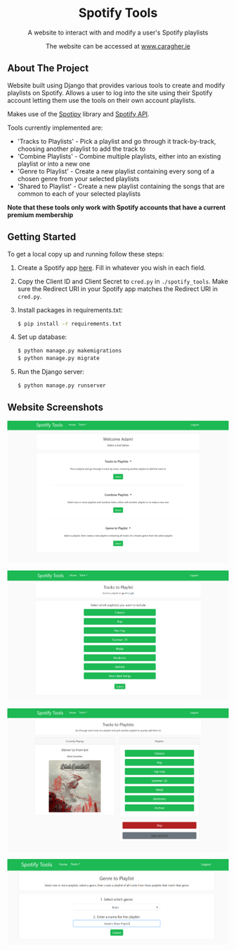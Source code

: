 <div align="center">


  <h1 align="center">Spotify Tools</h1>

  <p align="center">
    A website to interact with and modify a user's Spotify playlists
  </p>
  <p>
    The website can be accessed at <a href="www.caragher.ie">www.caragher.ie</a>
  </p>
</div>

## About The Project

Website built using Django that provides various tools to create and modify playlists on Spotify. Allows a user to log into the site using their Spotify account letting them use the tools on their own account playlists.

Makes use of the <a href="https://spotipy.readthedocs.io/en/2.22.1/#">Spotipy</a> library and <a href="https://developer.spotify.com/documentation/web-api">Spotify API</a>.

Tools currently implemented are:
* 'Tracks to Playlists' - Pick a playlist and go through it track-by-track, choosing another playlist to add the track to 
* 'Combine Playlists' -  Combine multiple playlists, either into an existing playlist or into a new one 
* 'Genre to Playlist' - Create a new playlist containing every song of a chosen genre from your selected playlists
* 'Shared to Playlist' - Create a new playlist containing the songs that are common to each of your selected playlists


<b>Note that these tools only work with Spotify accounts that have a current premium membership</b>

## Getting Started

To get a local copy up and running follow these steps:

1. Create a Spotify app <a href="https://developer.spotify.com/documentation/web-api/concepts/apps">here</a>. Fill in whatever you wish in each field.
2. Copy the Client ID and Client Secret to `cred.py` in `./spotify_tools`.
Make sure the Redirect URI in your Spotify app matches the Redirect URI in `cred.py`.

3. Install packages in requirements.txt:
   ```sh
   $ pip install -r requirements.txt
   ```
4. Set up database:
   ```sh
   $ python manage.py makemigrations
   $ python manage.py migrate
   ```
5. Run the Django server:
   ```sh
   $ python manage.py runserver
   ```
## Website Screenshots
![Home Page](/Screenshots/Home.PNG)

![Selecting a playlist](/Screenshots/SelectionExample.PNG)

![Track to Playlists](/Screenshots/TrackstoPlaylists.PNG)

![Track to Playlists](/Screenshots/GenretoPlaylist.PNG)
